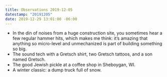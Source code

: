 ```yaml
---
title: Observations 2019-12-05
datestamp: "20191205"
date: 2019-12-29 13:01:00 -06:00
---
```


- In the din of noises from a huge construction site, you sometimes hear a few regular hammer hits, which makes me think: it’s amazing that anything so micro-level and unmechanized is part of building something so big.
- The sound tech with a Gretsch shirt, two Gretsch tattoos, and a son named Gretsch.
- The good Jewish pickle at a coffee shop in Sheboygan, WI.
- A winter classic: a dump truck full of snow.
